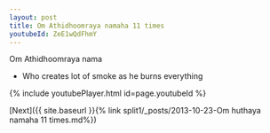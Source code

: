 ```yaml
---
layout: post
title: Om Athidhoomraya namaha 11 times
youtubeId: ZeE1wQdFhmY
---
```

 
 
Om Athidhoomraya nama 
 
 -  Who creates lot of smoke as he burns everything 
 
  
 
  
 
 
 
 
 
 


{% include youtubePlayer.html id=page.youtubeId %}
 
[Next]({{ site.baseurl }}{% link  split1/_posts/2013-10-23-Om huthaya namaha 11 times.md%})
 

